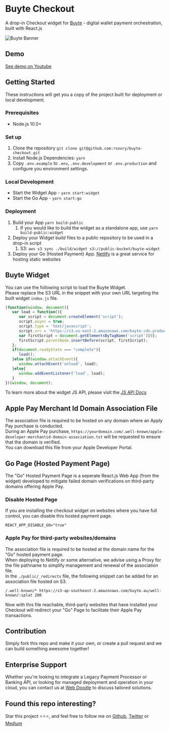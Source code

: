 # Buyte Checkout

A drop-in Checkout widget for <a href="https://github.com/rsoury/buyte">Buyte</a> - digital wallet payment orchestration, built with React.js

![Buyte Banner](https://github.com/rsoury/buyte/blob/master/examples/images/banner-1544x500.jpg)

## Demo

[See demo on Youtube](https://www.youtube.com/watch?v=fKnVh8_HLwk)

## Getting Started

These instructions will get you a copy of the project built for deployment or local development.

### Prerequisites

- Node.js 10.0+

### Set up

1. Clone the repository `git clone git@github.com:rsoury/buyte-checkout.git`
2. Install Node.js Dependencies: `yarn`
3. Copy `.env.example` to `.env`, `.env.development` or `.env.production` and configure you environment settings.

### Local Development

- Start the Widget App - `yarn start:widget`
- Start the Go App - `yarn start:go`

### Deployment

1. Build your App
   `yarn build-public`
   1. If you would like to build the widget as a standalone app, use `yarn build-public:widget`
2. Deploy your Widget build files to a public repository to be used in a drop-in script
   1. S3: `aws s3 sync ./build/widget s3://public-bucket/buyte-widget`
3. Deploy your Go (Hosted Payment) App.
   [Netlify](https://netlify.com/) is a great service for hosting static websites
   
## Buyte Widget

You can use the following script to load the Buyte Widget.  
Please replace the S3 URL in the snippet with your own URL targeting the built widget `index.js` file.  

```javascript
(function(window, document){
   var load = function(){
      var script = document.createElement('script');
      script.async = true;
      script.type = 'text/javascript';
      script.src = 'https://s3.us-east-2.amazonaws.com/buyte.cdn.production/js/v1/buyte.js';
      var firstScript = document.getElementsByTagName('script')[0];
      firstScript.parentNode.insertBefore(script, firstScript);
   };
   if(document.readyState === "complete"){
      load();
   }else if(window.attachEvent){
      window.attachEvent('onload', load);
   }else{
      window.addEventListener('load', load);
   }
})(window, document);
```

To learn more about the widget JS API, please visit the [JS API Docs](https://github.com/rsoury/buyte-checkout/blob/master/docs/js-widget-api.md)  

## Apple Pay Merchant Id Domain Association File

The association file is required to be hosted on any domain where an Apply Pay purchase is conducted.  
During an Apple Pay purchase, `https://yourdomain.com/.well-known/apple-developer-merchantid-domain-association.txt` will be requested to ensure that the domain is verified.  
You can download this file from your Apple Developer Portal.

## Go Page (Hosted Payment Page)

The "Go" Hosted Payment Page is a seperate React.js Web App (from the widget) developed to mitigate failed domain verifications on third-party domains offering Apple Pay.

### Disable Hosted Page

If you are installing the checkout widget on websites where you have full control, you can disable this hosted payment page.
```
REACT_APP_DISABLE_GO="true"
```

### Apple Pay for third-party websites/domains

The association file is required to be hosted at the domain name for the "Go" hosted payment page.  
When deploying to Netlify or some alternative, we advise using a Proxy for the file pathname to simplify management and renewal of the association file.  
In the `./public/_redirects` file, the following snippet can be added for an association file hosted on S3.  
```
/.well-known/* https://s3-ap-southeast-2.amazonaws.com/buyte.au/well-known/:splat 200
```

Now with this file reachable, third-party websites that have installed your Checkout will redirect your "Go" Page to facilitate their Apple Pay transactions.  

## Contribution

Simply fork this repo and make it your own, or create a pull request and we can build something awesome together!

## Enterprise Support

Whether you're looking to integrate a Legacy Payment Processor or Banking API, or looking for managed deployment and operation in your cloud, you can contact us at [Web Doodle](https://www.webdoodle.com.au/?ref=github-buyte) to discuss tailored solutions.

## Found this repo interesting?

Star this project ⭐️⭐️⭐️, and feel free to follow me on [Github](https://github.com/rsoury), [Twitter](https://twitter.com/@ryan_soury) or [Medium](https://rsoury.medium.com/)
